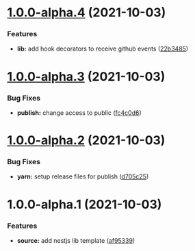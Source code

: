 # [1.0.0-alpha.4](https://github.com/nestjs-shared/probot/compare/v1.0.0-alpha.3...v1.0.0-alpha.4) (2021-10-03)


### Features

* **lib:** add hook decorators to receive github events ([22b3485](https://github.com/nestjs-shared/probot/commit/22b34856d380babc2d953a62a794d1e469ed324c))

# [1.0.0-alpha.3](https://github.com/nestjs-shared/probot/compare/v1.0.0-alpha.2...v1.0.0-alpha.3) (2021-10-03)


### Bug Fixes

* **publish:** change access to public ([fc4c0d6](https://github.com/nestjs-shared/probot/commit/fc4c0d6796a460343c422ac6174d418d5343cafc))

# [1.0.0-alpha.2](https://github.com/nestjs-shared/probot/compare/v1.0.0-alpha.1...v1.0.0-alpha.2) (2021-10-03)


### Bug Fixes

* **yarn:** setup release files for publish ([d705c25](https://github.com/nestjs-shared/probot/commit/d705c2567a5643040cdbb89676c0e7bae874ae41))

# 1.0.0-alpha.1 (2021-10-03)


### Features

* **source:** add nestjs lib template ([af95339](https://github.com/nestjs-shared/probot/commit/af9533994ab6166f2ec7d9e898d53ba636cab92d))
